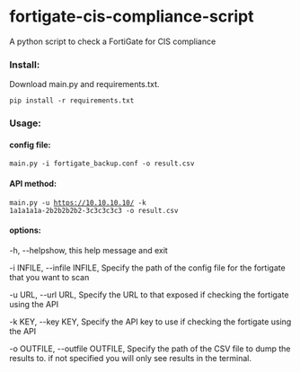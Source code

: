 # fortigate-cis-compliance-script
A python script to check a FortiGate for CIS compliance 

<h3>Install:</h3>

Download main.py and requirements.txt.

<code>pip install -r requirements.txt</code>

<h3>Usage:</h3>

<h4>config file:</h4>

<code>main.py -i fortigate_backup.conf -o result.csv</code>

<h4>API method:</h4>

<code>main.py -u https://10.10.10.10/ -k 1a1a1a1a-2b2b2b2b2-3c3c3c3c3 -o result.csv</code>

<h4>options:</h4>

-h, --helpshow, this help message and exit

-i INFILE, --infile INFILE, Specify the path of the config file for the fortigate that you want to scan

-u URL, --url URL, Specify the URL to that exposed if checking the fortigate using the API

-k KEY, --key KEY, Specify the API key to use if checking the fortigate using the API

-o OUTFILE, --outfile OUTFILE, Specify the path of the CSV file to dump the results to. if not specified you will only see results in the terminal.
